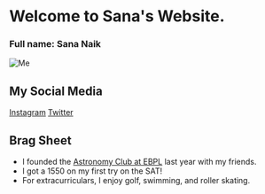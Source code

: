 # Welcome to Sana's Website.
### Full name: Sana Naik

![Me](https://static.wikia.nocookie.net/disney/images/a/ae/Fish-out-of-Water-chicken-little-23921083-300-400.jpeg/revision/latest/top-crop/width/360/height/450?cb=20120126013406)

## My Social Media
[Instagram](https://www.instagram.com/catmousecow/)
[Twitter](https://twitter.com/ThatRagdollCat)

## Brag Sheet
- I founded the [Astronomy Club at EBPL](https://ilove.ebpl.org/teens/events/astronomy-club-zoom/2020-12-19-160000-2020-12-19-170000) last year with my friends.
- I got a 1550 on my first try on the SAT!
- For extracurriculars, I enjoy golf, swimming, and roller skating.

